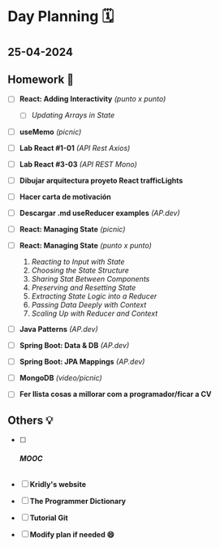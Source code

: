 # Day Planning :spiral_calendar:

## 25-04-2024

## Homework :pencil:

- [ ] **React: Adding Interactivity** *(punto x punto)*
  
  - [ ] *Updating Arrays in State*

- [ ] **useMemo** *(picnic)*

- [ ] **Lab React #1-01** *(API Rest Axios)*

- [ ] **Lab React #3-03** *(API REST Mono)*

- [ ] **Dibujar arquitectura proyeto React trafficLights**

- [ ] **Hacer carta de motivación**

- [ ] **Descargar .md useReducer examples** *(AP.dev)*

- [ ] **React: Managing State** *(picnic)*

- [ ] **React: Managing State** *(punto x punto)*
  
  1. *Reacting to Input with State*
  2. *Choosing the State Structure*
  3. *Sharing Stat Between Components*
  4. *Preserving and Resetting State*
  5. *Extracting State Logic into a Reducer*
  6. *Passing Data Deeply with Context*
  7. *Scaling Up with Reducer and Context*

- [ ] **Java Patterns** *(AP.dev)*

- [ ] **Spring Boot: Data & DB** *(AP.dev)*

- [ ] **Spring Boot: JPA Mappings** *(AP.dev)*

- [ ] **MongoDB** *(video/picnic)*

- [ ]  **Fer llista cosas a millorar com a programador/ficar a CV**

## Others :bulb:

- [ ] ###### **MOOC**

- [ ] **Kridly's website**

- [ ] **The Programmer Dictionary**

- [ ] **Tutorial Git**

- [ ] **Modify plan if needed :smile:**
